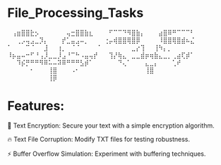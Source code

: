 # File_Processing_Tasks
⠀⢠⣶⣿⣿⣗⡢⠀⠀⠀⠀⠀⠀⢤⣒⣿⣿⣷⣆⠀⠀
⠀⠋⠉⠉⠙⠻⣿⣷⡄⠀⠀⠀⣴⣿⠿⠛⠉⠉⠉⠃⠀
⠀⠀⢀⡠⢤⣠⣀⡹⡄⠀⠀⠀⡞⣁⣤⣠⠤⡀⠀⠀⠀
⢐⡤⢾⣿⣿⢿⣿⡿⠀⠀⠀⠀⠸⣿⣿⢿⣿⣾⠦⣌⠀
⠁⠀⠀⠀⠉⠈⠀⠀⣸⠀⠀⢰⡀⠀⠈⠈⠀⠀⠀⠀⠁
⠀⠀⠀⠀⠀⠀⣀⡔⢹⠀⠀⢸⠳⡄⡀⠀⠀⠀⠀⠀⠀
⠸⡦⣤⠤⠒⠋⠘⢠⡸⣀⣀⡸⣠⠘⠉⠓⠠⣤⢤⡞⠀
⠀⢹⡜⢷⣄⠀⣀⣀⣾⡶⢶⣷⣄⣀⡀⢀⣴⢏⡾⠁⠀
⠀⠀⠹⡮⡛⠛⠛⠻⠿⠥⠤⠽⠿⠛⠛⠛⣣⡾⠁⠀⠀
⠀⠀⠀⠙⢄⠁⠀⠀⠀⣄⣀⡄⠀⠀⠀⢁⠞⠀⠀⠀⠀
⠀⠀⠀⠀⠀⠂⠀⠀⠀⢸⣿⠀⠀⠀⠠⠂⠀⠀⠀⠀⠀
⠀⠀⠀⠀⠀⠀⠀⠀⠀⢸⣿⠀⠀⠀⠀⠀⠀⠀⠀⠀⠀
⠀⠀⠀⠀⠀⠀⠀⠀⠀⢸⡿⠀⠀⠀⠀⠀⠀⠀⠀⠀⠀⠀⠀⠀⠀⠀⠀⠀⠀⠀⠀⠀⠀⠀⠀⠀⠀⠀⠀
# Features:
🚀 Text Encryption: Secure your text with a simple encryption algorithm.

🔥 Text File Corruption: Modify TXT files for testing robustness.

⚡ Buffer Overflow Simulation: Experiment with buffering techniques.

